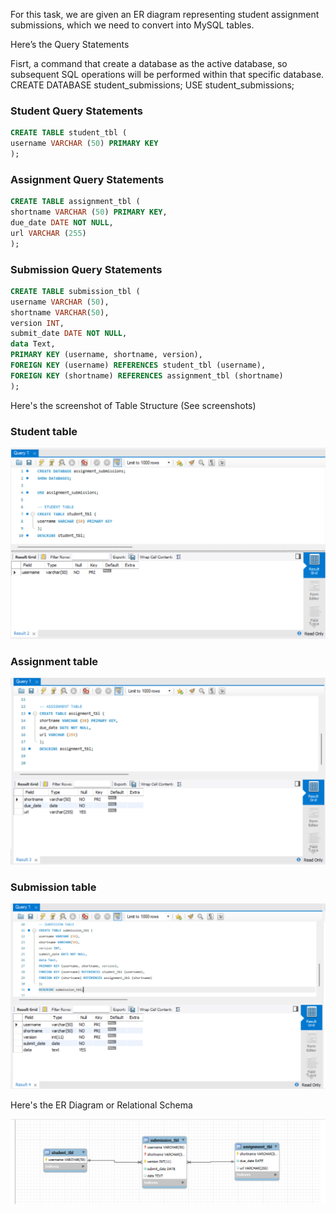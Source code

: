 For this task, we are given an ER diagram representing student assignment submissions, which we need to convert into MySQL tables.

Here’s the Query Statements

Fisrt, a command that create a database as the active database, so subsequent SQL operations will be performed within that specific database.
CREATE DATABASE student_submissions;
USE student_submissions;
### Student Query Statements

```sql
CREATE TABLE student_tbl (
username VARCHAR (50) PRIMARY KEY
);
```

### Assignment Query Statements

```sql
CREATE TABLE assignment_tbl (
shortname VARCHAR (50) PRIMARY KEY,
due_date DATE NOT NULL,
url VARCHAR (255)
);
```
### Submission Query Statements

```sql
CREATE TABLE submission_tbl (
username VARCHAR (50), 
shortname VARCHAR(50), 
version INT,
submit_date DATE NOT NULL, 
data Text,
PRIMARY KEY (username, shortname, version),
FOREIGN KEY (username) REFERENCES student_tbl (username),
FOREIGN KEY (shortname) REFERENCES assignment_tbl (shortname)
);
```
Here's the screenshot of Table Structure (See screenshots)

### Student table

  
![Sample Output](images/student_tbl.png)

### Assignment table

  
![Sample Output](images/assignment_tbl.png)

### Submission table

  
![Sample Output](images/submission_tbl.png)

Here's the ER Diagram or Relational Schema

![Sample Output](images/diagram.png)
